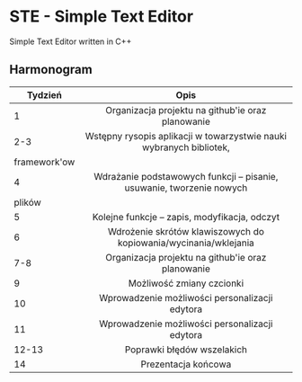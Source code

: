 # STE - Simple Text Editor
Simple Text Editor written in C++


## Harmonogram
| Tydzień       | Opis          |
| ------------- |:-------------:|
| 1      | Organizacja projektu na github'ie oraz planowanie |
| 2-3      | Wstępny rysopis aplikacji w towarzystwie nauki wybranych bibliotek,
framework'ow |
| 4      | Wdrażanie podstawowych funkcji – pisanie, usuwanie, tworzenie nowych
plików |
| 5      | Kolejne funkcje – zapis, modyfikacja, odczyt |
| 6      | Wdrożenie skrótów klawiszowych do kopiowania/wycinania/wklejania |
| 7-8      | Organizacja projektu na github'ie oraz planowanie |
| 9      | Możliwość zmiany czcionki|
| 10      | Wprowadzenie możliwości personalizacji edytora |
| 11      | Wprowadzenie możliwości personalizacji edytora |
| 12-13      | Poprawki błędów wszelakich |
| 14      | Prezentacja końcowa |
